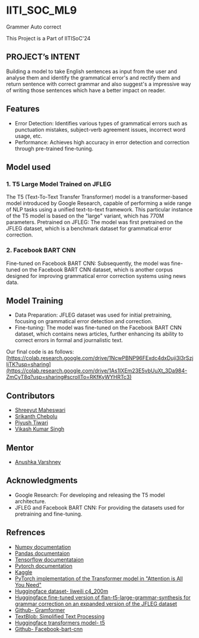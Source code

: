 # IITI_SOC_ML9
Grammer Auto correct

This Project is a Part of IITISoC'24

## PROJECT’s INTENT 
Building a model to take English sentences as input from the user and analyse them and identify the grammatical error's and rectify them and return sentence with correct grammar and also suggest's a impressive way of writing those sentences which have a better impact on reader.

## Features
- Error Detection: Identifies various types of grammatical errors such as punctuation mistakes, subject-verb agreement issues, incorrect word usage, etc.
- Performance: Achieves high accuracy in error detection and correction through pre-trained fine-tuning.

## Model used
### 1. T5 Large Model Trained on JFLEG 
The T5 (Text-To-Text Transfer Transformer) model is a transformer-based model introduced by Google Research, capable of performing a wide range of NLP tasks using a unified text-to-text framework. This particular instance of the T5 model is based on the "large" variant, which has 770M parameters.
Pretrained on JFLEG: The model was first pretrained on the JFLEG dataset, which is a benchmark dataset for grammatical error correction.

### 2. Facebook BART CNN
Fine-tuned on Facebook BART CNN: Subsequently, the model was fine-tuned on the Facebook BART CNN dataset, which is another corpus designed for improving grammatical error correction systems using news data.

## Model Training 
- Data Preparation: JFLEG dataset was used for initial pretraining, focusing on grammatical error detection and correction.
- Fine-tuning: The model was fine-tuned on the Facebook BART CNN dataset, which contains news articles, further enhancing its ability to correct errors in formal and journalistic text.

Our final code is as follows:\
[https://colab.research.google.com/drive/1NcwPBNP96FExdc4dxDuji3l3rSzjljTK?usp=sharing](https://colab.research.google.com/drive/1As1IXEm23E5vbUuXt_3Da984-ZmCyT8q?usp=sharing#scrollTo=RKfKyWYHRTc3)

## Contributors
- [Shreeyut Maheswari](https://github.com/search?q=shreeyut1905&type=users)
- [Srikanth Chebolu](https://github.com/search?q=Srikanth1234567808&type=users) 
- [Piyush Tiwari](https://github.com/search?q=Piyush867583&type=users)
- [Vikash Kumar Singh](https://github.com/search?q=Vikas1177&type=users)

## Mentor
- [Anushka Varshney](https://github.com/search?q=varshneyanushka&type=users)

## Acknowledgments
- Google Research: For developing and releasing the T5 model architecture.
- JFLEG and Facebook BART CNN: For providing the datasets used for pretraining and fine-tuning.

## Refrences
- [Numpy documentation](https://numpy.org/doc/)
- [Pandas documentaion](https://pandas.pydata.org/docs/)
- [Tensorflow documentataion](https://www.tensorflow.org/api_docs)
- [Pytorch documentation](https://pytorch.org/docs/stable/index.html)
- [Kaggle](https://www.kaggle.com/)
- [PyTorch implementation of the Transformer model in "Attention is All You Need" ](https://github.com/jadore801120/attention-is-all-you-need-pytorch.git)
- [Huggingface dataset- liweili c4_200m](https://huggingface.co/datasets/liweili/c4_200m)
- [Huggingface  fine-tuned version of flan-t5-large-grammar-synthesis  for grammar correction on an expanded version of the JFLEG dataset](https://huggingface.co/pszemraj/flan-t5-large-grammar-synthesis)
- [Github- Gramformer](https://github.com/PrithivirajDamodaran/Gramformer)
- [TextBlob: Simplified Text Processing](https://textblob.readthedocs.io/en/dev/)
- [Huggingface transformers model- t5](https://huggingface.co/docs/transformers/en/model_doc/t5)
- [Github- Facebook-bart-cnn](https://github.com/inferless/Facebook-bart-cnn)





